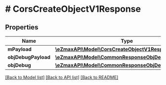 # # CorsCreateObjectV1Response

## Properties

Name | Type | Description | Notes
------------ | ------------- | ------------- | -------------
**mPayload** | [**\eZmaxAPI\Model\CorsCreateObjectV1ResponseMPayload**](CorsCreateObjectV1ResponseMPayload.md) |  |
**objDebugPayload** | [**\eZmaxAPI\Model\CommonResponseObjDebugPayload**](CommonResponseObjDebugPayload.md) |  | [optional]
**objDebug** | [**\eZmaxAPI\Model\CommonResponseObjDebug**](CommonResponseObjDebug.md) |  | [optional]

[[Back to Model list]](../../README.md#models) [[Back to API list]](../../README.md#endpoints) [[Back to README]](../../README.md)
